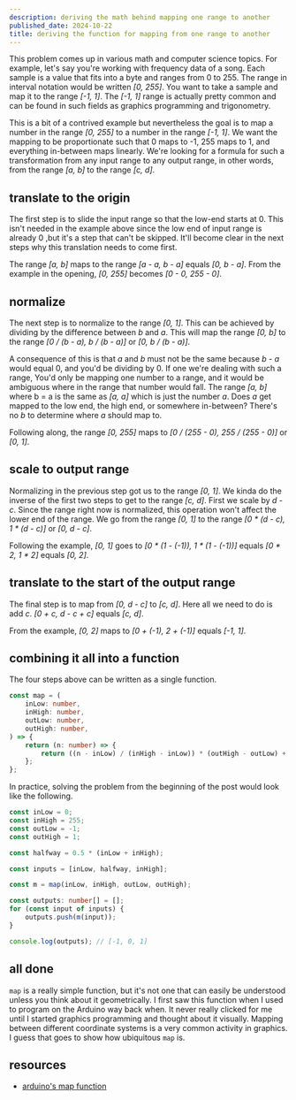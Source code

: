 ```yaml
---
description: deriving the math behind mapping one range to another
published_date: 2024-10-22
title: deriving the function for mapping from one range to another
---
```


This problem comes up in various math and computer science topics. For example,
let's say you're working with frequency data of a song. Each sample is a value
that fits into a byte and ranges from 0 to 255. The range in interval notation
would be written _[0, 255]_. You want to take a sample and map it to the range
_[-1, 1]_. The _[-1, 1]_ range is actually pretty common and can be found in such
fields as graphics programming and trigonometry.

This is a bit of a contrived example but nevertheless the goal is to map a
number in the range _[0, 255]_ to a number in the range _[-1, 1]_. We want the
mapping to be proportionate such that 0 maps to -1, 255 maps to 1, and
everything in-between maps linearly. We're looking for a formula for such a
transformation from any input range to any output range, in other words, from
the range _[a, b]_ to the range _[c, d]_.

## translate to the origin

The first step is to slide the input range so that the low-end starts at 0. This
isn't needed in the example above since the low end of input range is already 0
,but it's a step that can't be skipped. It'll become clear in the next steps why
this translation needs to come first.

The range _[a, b]_ maps to the range _[a - a, b - a]_ equals _[0, b - a]_. From
the example in the opening, _[0, 255]_ becomes _[0 - 0, 255 - 0]_.

## normalize

The next step is to normalize to the range _[0, 1]_. This can be achieved by
dividing by the difference between _b_ and _a_. This will map the range _[0, b]_
to the range _[0 / (b - a), b / (b - a)]_ or _[0, b / (b - a)]_.

A consequence of this is that _a_ and _b_ must not be the same because _b - a_
would equal 0, and you'd be dividing by 0. If one we're dealing with such a
range, You'd only be mapping one number to a range, and it would be ambiguous
where in the range that number would fall. The range _[a, b]_ where b = a is the
same as _[a, a]_ which is just the number _a_. Does _a_ get mapped to the low
end, the high end, or somewhere in-between? There's no _b_ to determine where _a_
should map to.

Following along, the range _[0, 255]_ maps to _[0 / (255 - 0), 255 / (255 - 0)]_
or _[0, 1]_.

## scale to output range

Normalizing in the previous step got us to the range _[0, 1]_. We kinda do the
inverse of the first two steps to get to the range _[c, d]_. First we scale by
_d - c_. Since the range right now is normalized, this operation won't affect
the lower end of the range. We go from the range _[0, 1]_ to the range _[0 *
(d - c), 1 * (d - c)]_ or _[0, d - c]_.

Following the example, _[0, 1]_ goes to _[0 * (1 - (-1)), 1 * (1 - (-1))]_
equals _[0 * 2, 1 * 2]_ equals _[0, 2]_.

## translate to the start of the output range

The final step is to map from _[0, d - c]_ to _[c, d]_. Here all we need to do
is add _c_. _[0 + c, d - c + c]_ equals _[c, d]_.

From the example, _[0, 2]_ maps to _[0 + (-1), 2 + (-1)]_ equals _[-1, 1]_.

## combining it all into a function

The four steps above can be written as a single function.

```typescript
const map = (
	inLow: number,
	inHigh: number,
	outLow: number,
	outHigh: number,
) => {
	return (n: number) => {
		return ((n - inLow) / (inHigh - inLow)) * (outHigh - outLow) + outLow;
	};
};
```

In practice, solving the problem from the beginning of the post would look like
the following.

```typescript
const inLow = 0;
const inHigh = 255;
const outLow = -1;
const outHigh = 1;

const halfway = 0.5 * (inLow + inHigh);

const inputs = [inLow, halfway, inHigh];

const m = map(inLow, inHigh, outLow, outHigh);

const outputs: number[] = [];
for (const input of inputs) {
	outputs.push(m(input));
}

console.log(outputs); // [-1, 0, 1]
```

## all done

`map` is a really simple function, but it's not one that can easily be understood
unless you think about it geometrically. I first saw this function when I used
to program on the Arduino way back when. It never really clicked for me until I
started graphics programming and thought about it visually. Mapping between
different coordinate systems is a very common activity in graphics. I guess that
goes to show how ubiquitous `map` is.

## resources

- [arduino's map function](https://docs.arduino.cc/language-reference/en/functions/math/map/)
